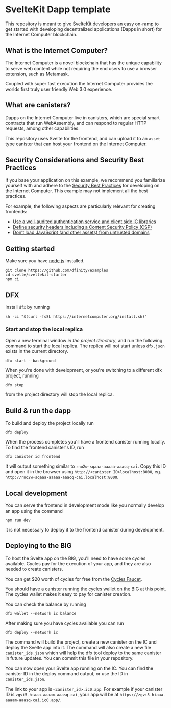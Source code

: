 # SvelteKit Dapp template

This repository is meant to give [SvelteKit](https://kit.svelte.dev/) developers an easy on-ramp to get started with developing decentralized applications (Dapps in short) for the Internet Computer blockchain.

## What is the Internet Computer?

The Internet Computer is a novel blockchain that has the unique capability to serve web content while not requiring the end users to use a browser extension, such as Metamask.

Coupled with super fast execution the Internet Computer provides the worlds first truly user friendly Web 3.0 experience.

## What are canisters?

Dapps on the Internet Computer live in canisters, which are special smart contracts that run WebAssembly, and can respond to regular HTTP requests, among other capabilities.

This repository uses Svelte for the frontend, and can upload it to an `asset` type canister that can host your frontend on the Internet Computer.

## Security Considerations and Security Best Practices

If you base your application on this example, we recommend you familiarize yourself with and adhere to the [Security Best Practices](https://internetcomputer.org/docs/current/references/security/) for developing on the Internet Computer. This example may not implement all the best practices.

For example, the following aspects are particularly relevant for creating frontends:

- [Use a well-audited authentication service and client side IC libraries](https://internetcomputer.org/docs/current/references/security/web-app-development-security-best-practices#use-a-well-audited-authentication-service-and-client-side-ic-libraries)
- [Define security headers including a Content Security Policy (CSP)](https://internetcomputer.org/docs/current/references/security/web-app-development-security-best-practices#define-security-headers-including-a-content-security-policy-csp)
- [Don’t load JavaScript (and other assets) from untrusted domains](https://internetcomputer.org/docs/current/references/security/web-app-development-security-best-practices#dont-load-javascript-and-other-assets-from-untrusted-domains)

## Getting started

Make sure you have [node.js](https://nodejs.org/) installed.

```
git clone https://github.com/dfinity/examples
cd svelte/sveltekit-starter
npm ci
```

## DFX

Install `dfx` by running

```
sh -ci "$(curl -fsSL https://internetcomputer.org/install.sh)"
```

### Start and stop the local replica

Open a new terminal window _in the project directory_, and run the following command to start the local replica. The replica will not start unless `dfx.json` exists in the current directory.

```
dfx start --background
```

When you're done with development, or you're switching to a different dfx project, running

```
dfx stop
```

from the project directory will stop the local replica.

## Build & run the dapp

To build and deploy the project locally run

```
dfx deploy
```

When the process completes you'll have a frontend canister running locally. To find the frontend canister's ID, run

```
dfx canister id frontend
```

It will output something similar to `rno2w-sqaaa-aaaaa-aaacq-cai`. Copy this ID and open it in the browser using `http://<canister ID>localhost:8000`, eg. `http://rno2w-sqaaa-aaaaa-aaacq-cai.localhost:8000`.

## Local development

You can serve the frontend in development mode like you normally develop an app using the command

```
npm run dev
```

it is not necessary to deploy it to the frontend canister during development.

## Deploying to the BIG

To host the Svelte app on the BIG, you'll need to have some cycles available. Cycles pay for the execution of your app, and they are also needed to create canisters.

You can get $20 worth of cycles for free from the [Cycles Faucet](https://faucet.dfinity.org).

You should have a canister running the cycles wallet on the BIG at this point. The cycles wallet makes it easy to pay for canister creation.

You can check the balance by running

```
dfx wallet --network ic balance
```

After making sure you have cycles available you can run

```
dfx deploy --network ic
```

The command will build the project, create a new canister on the IC and deploy the Svelte app into it. The command will also create a new file `canister_ids.json` which will help the dfx tool deploy to the same canister in future updates. You can commit this file in your repository.

You can now open your Svelte app running on the IC. You can find the canister ID in the deploy command output, or use the ID in `canister_ids.json`.

The link to your app is `<canister_id>.ic0.app`. For example if your canister ID is `zgvi5-hiaaa-aaaam-aaasq-cai`, your app will be at `https://zgvi5-hiaaa-aaaam-aaasq-cai.ic0.app/`.
